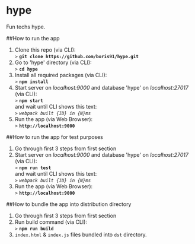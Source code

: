 # hype
Fun techs hype.

##How to run the app

1. Clone this repo (via CLI):<br/>
	`>` **`git clone https://github.com/boris91/hype.git`**
2. Go to 'hype' directory (via CLI):<br/>
	`>` **`cd hype`**
3. Install all required packages (via CLI):<br/>
	`>` **`npm install`**
4. Start server on _localhost:9000_ and database 'hype' on _localhost:27017_ (via CLI):<br/>
	`>` **`npm start`**<br/>
	and wait until CLI shows this text:<br/>
	`>` _`webpack built {ID} in {N}ms`_
5. Run the app (via Web Browser):<br/>
	`>` **`http://localhost:9000`**

##How to run the app for test purposes

1. Go through first 3 steps from first section<br/>
2. Start server on _localhost:9000_ and database 'hype' on _localhost:27017_ (via CLI):<br/>
	`>` **`npm run test`**<br/>
	and wait until CLI shows this text:<br/>
	`>` _`webpack built {ID} in {N}ms`_
3. Run the app (via Web Browser):<br/>
	`>` **`http://localhost:9000`**

##How to bundle the app into distribution directory

1. Go through first 3 steps from first section<br/>
2. Run build command (via CLI):<br/>
	`>` **`npm run build`**
3. `index.html` & `index.js` files bundled into `dst` directory.